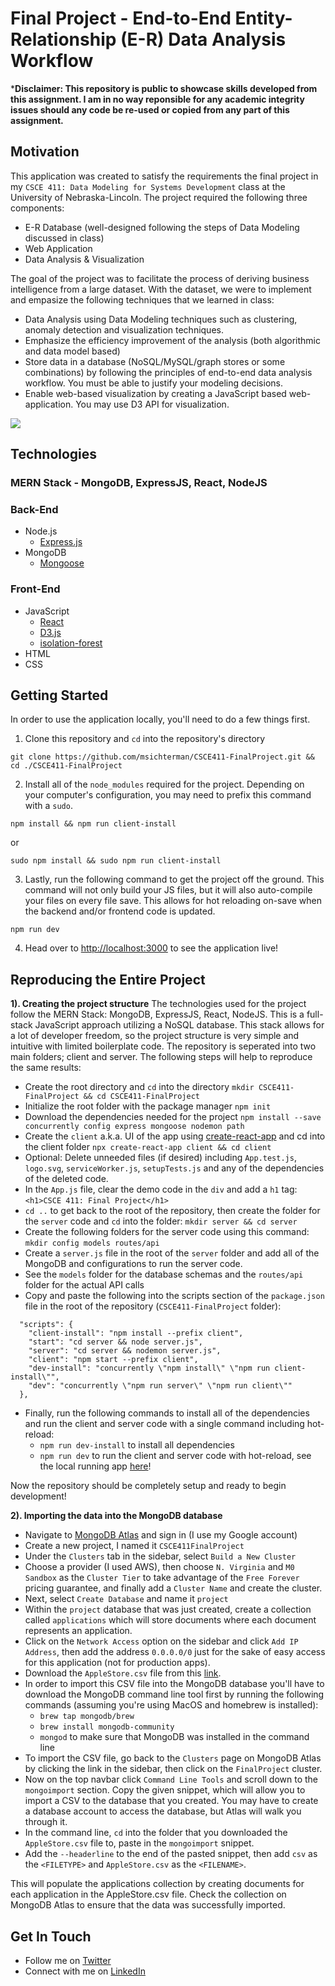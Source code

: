 # Final Project - End-to-End Entity-Relationship (E-R) Data Analysis Workflow
***Disclaimer: This repository is public to showcase skills developed from this assignment. I am in no way reponsible for any academic integrity issues should any code be re-used or copied from any part of this assignment.**

## Motivation
This application was created to satisfy the requirements the final project in my `CSCE 411: Data Modeling for Systems Development` class at the University of Nebraska-Lincoln. The project required the following three components:
- E-R Database (well-designed following the steps of Data Modeling discussed in class)
- Web Application
- Data Analysis & Visualization

The goal of the project was to facilitate the process of deriving business intelligence from a large dataset. With the dataset, we were to implement and empasize the following techniques that we learned in class:
- Data Analysis using Data Modeling techniques such as clustering, anomaly detection and visualization techniques.
- Emphasize the efficiency improvement of the analysis (both algorithmic and data model based)
- Store data in a database (NoSQL/MySQL/graph stores or some combinations) by following the principles of end-to-end data analysis workflow. You must be able to justify your modeling decisions.
- Enable web-based visualization by creating a JavaScript based web-application. You may use D3 API for visualization.

![](FinalProjectDemo.gif)

## Technologies
### MERN Stack - **MongoDB, ExpressJS, React, NodeJS**
### Back-End
* Node.js
    * [Express.js](https://expressjs.com/)
* MongoDB
    * [Mongoose](https://mongoosejs.com/docs/)
### Front-End
* JavaScript
   * [React](https://reactjs.org/)
   * [D3.js](https://d3js.org/)
   * [isolation-forest](https://www.npmjs.com/package/isolation-forest)
* HTML
* CSS

## Getting Started
In order to use the application locally, you'll need to do a few things first.

1. Clone this repository and `cd` into the repository's directory
```
git clone https://github.com/msichterman/CSCE411-FinalProject.git && cd ./CSCE411-FinalProject
```

2. Install all of the `node_modules` required for the project. Depending on your computer's configuration, you may need to prefix this command with a `sudo`.
```
npm install && npm run client-install
```
or
```
sudo npm install && sudo npm run client-install
```

3. Lastly, run the following command to get the project off the ground. This command will not only build your JS files, but it will also auto-compile your files on every file save. This allows for hot reloading on-save when the backend and/or frontend code is updated.

```
npm run dev
```

4. Head over to [http://localhost:3000](http://localhost:3000) to see the application live!

## Reproducing the Entire Project
**1). Creating the project structure**
The technologies used for the project follow the MERN Stack: MongoDB, ExpressJS, React, NodeJS. This is a full-stack JavaScript approach utilizing a NoSQL database. This stack allows for a lot of developer freedom, so the project structure is very simple and intuitive with limited boilerplate code. The repository is seperated into two main folders; client and server. The following steps will help to reproduce the same results:
* Create the root directory and ```cd``` into the directory
```mkdir CSCE411-FinalProject && cd CSCE411-FinalProject```
* Initialize the root folder with the package manager
```npm init```
* Download the dependencies needed for the project
```npm install --save concurrently config express mongoose nodemon path```
* Create the ```client``` a.k.a. UI of the app using [create-react-app](https://github.com/facebook/create-react-app) and cd into the client folder
```npx create-react-app client && cd client```
* Optional: Delete unneeded files (if desired) including ```App.test.js```, ```logo.svg```, ```serviceWorker.js```, ```setupTests.js``` and any of the dependencies of the deleted code.
* In the ```App.js``` file, clear the demo code in the ```div``` and add a `h1` tag: ```<h1>CSCE 411: Final Project</h1>```
* ```cd ..``` to get back to the root of the repository, then create the folder for the ```server``` code and ```cd``` into the folder:
```mkdir server && cd server```
* Create the following folders for the server code using this command:
```mkdir config models routes/api```
* Create a ```server.js``` file in the root of the ```server``` folder and add all of the MongoDB and configurations to run the server code.
* See the ```models``` folder for the database schemas and the ```routes/api``` folder for the actual API calls
* Copy and paste the following into the scripts section of the ```package.json``` file in the root of the repository (```CSCE411-FinalProject``` folder):
```
  "scripts": {
    "client-install": "npm install --prefix client",
    "start": "cd server && node server.js",
    "server": "cd server && nodemon server.js",
    "client": "npm start --prefix client",
    "dev-install": "concurrently \"npm install\" \"npm run client-install\"",
    "dev": "concurrently \"npm run server\" \"npm run client\""
  },
```
* Finally, run the following commands to install all of the dependencies and run the client and server code with a single command including hot-reload:
   * ```npm run dev-install``` to install all dependencies
   * ```npm run dev``` to run the client and server code with hot-reload, see the local running app [here](http://localhost:3000/)!
   
   
Now the repository should be completely setup and ready to begin development!

**2). Importing the data into the MongoDB database**
* Navigate to [MongoDB Atlas](https://www.mongodb.com/cloud/atlas) and sign in (I use my Google account)
* Create a new project, I named it ```CSCE411FinalProject```
* Under the ```Clusters``` tab in the sidebar, select ```Build a New Cluster```
* Choose a provider (I used AWS), then choose ```N. Virginia``` and ```M0 Sandbox``` as the ```Cluster Tier``` to take advantage of the ```Free Forever``` pricing guarantee, and finally add a ```Cluster Name``` and create the cluster.
* Next, select ```Create Database``` and name it ```project```
* Within the ```project``` database that was just created, create a collection called ```applications``` which will store documents where each document represents an application.
* Click on the ```Network Access``` option on the sidebar and click ```Add IP Address```, then add the address ```0.0.0.0/0``` just for the sake of easy access for this application (not for production apps). 
* Download the ```AppleStore.csv``` file from this [link](https://www.kaggle.com/ramamet4/app-store-apple-data-set-10k-apps/data).
* In order to import this CSV file into the MongoDB database you'll have to download the MongoDB command line tool first by running the following commands (assuming you're using MacOS and homebrew is installed):
   * ```brew tap mongodb/brew```
   * ```brew install mongodb-community```
   * ```mongod``` to make sure that MongoDB was installed in the command line
* To import the CSV file, go back to the ```Clusters``` page on MongoDB Atlas by clicking the link in the sidebar, then click on the ```FinalProject``` cluster.
* Now on the top navbar click ```Command Line Tools``` and scroll down to the ```mongoimport``` section. Copy the given snippet, which will allow you to import a CSV to the database that you created. You may have to create a database account to access the database, but Atlas will walk you through it.
* In the command line, ```cd``` into the folder that you downloaded the ```AppleStore.csv``` file to, paste in the ```mongoimport``` snippet.
* Add the ```--headerline``` to the end of the pasted snippet, then add ```csv``` as the ```<FILETYPE>``` and ```AppleStore.csv``` as the ```<FILENAME>```.
   
This will populate the applications collection by creating documents for each application in the AppleStore.csv file. Check the collection on MongoDB Atlas to ensure that the data was successfully imported.

## Get In Touch
* Follow me on [Twitter](https://twitter.com/mattsichterman)
* Connect with me on [LinkedIn](https://www.linkedin.com/in/msichterman/)

